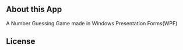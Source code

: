 ## About this App

<p align="left">A Number Guessing Game made in Windows Presentation Forms(WPF)</p>

## License
